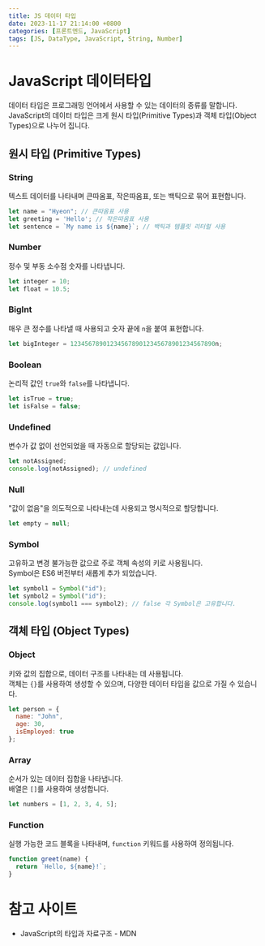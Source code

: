 ```yaml
---
title: JS 데이터 타입
date: 2023-11-17 21:14:00 +0800
categories: [프론트엔드, JavaScript]
tags: [JS, DataType, JavaScript, String, Number]
---
```



# JavaScript 데이터타입

데이터 타입은 프로그래밍 언어에서 사용할 수 있는 데이터의 종류를 말합니다.  
JavaScript의 데이터 타입은 크게 원시 타입(Primitive Types)과 객체 타입(Object Types)으로 나누어 집니다. 


## 원시 타입 (Primitive Types)

### String
텍스트 데이터를 나타내며 큰따옴표, 작은따옴표, 또는 백틱으로 묶어 표현합니다.
```javascript
let name = "Hyeon"; // 큰따옴표 사용
let greeting = 'Hello'; // 작은따옴표 사용
let sentence = `My name is ${name}`; // 백틱과 템플릿 리터럴 사용
```

### Number
정수 및 부동 소수점 숫자를 나타냅니다.
```javascript
let integer = 10;
let float = 10.5;
```

### BigInt
매우 큰 정수를 나타낼 때 사용되고 숫자 끝에 `n`을 붙여 표현합니다.
```javascript
let bigInteger = 1234567890123456789012345678901234567890n;
```

### Boolean
논리적 값인 `true`와 `false`를 나타냅니다.
```javascript
let isTrue = true;
let isFalse = false;
```

### Undefined
변수가 값 없이 선언되었을 때 자동으로 할당되는 값입니다.
```javascript
let notAssigned;
console.log(notAssigned); // undefined
```

### Null
"값이 없음"을 의도적으로 나타내는데 사용되고 명시적으로 할당합니다.
```javascript
let empty = null;
```

### Symbol
고유하고 변경 불가능한 값으로 주로 객체 속성의 키로 사용됩니다.  
Symbol은 ES6 버전부터 새롭게 추가 되었습니다.
```javascript
let symbol1 = Symbol("id");
let symbol2 = Symbol("id");
console.log(symbol1 === symbol2); // false 각 Symbol은 고유합니다.
```


## 객체 타입 (Object Types)

### Object
키와 값의 집합으로, 데이터 구조를 나타내는 데 사용됩니다.   
객체는 `{}`를 사용하여 생성할 수 있으며, 다양한 데이터 타입을 값으로 가질 수 있습니다.
```javascript
let person = {
  name: "John",
  age: 30,
  isEmployed: true
};
```

### Array
순서가 있는 데이터 집합을 나타냅니다.   
배열은 `[]`를 사용하여 생성합니다.  
```javascript
let numbers = [1, 2, 3, 4, 5];
```

### Function
실행 가능한 코드 블록을 나타내며, `function` 키워드를 사용하여 정의됩니다.
```javascript
function greet(name) {
  return `Hello, ${name}!`;
}
```
  
  
# 참고 사이트
- <a src="https://developer.mozilla.org/ko/docs/Web/JavaScript/Data_structures" target="_blank">JavaScript의 타입과 자료구조 - MDN</a>